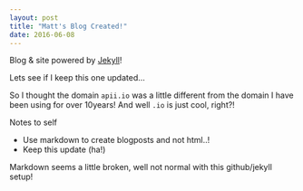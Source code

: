 ```yaml
---
layout: post
title: "Matt's Blog Created!"
date: 2016-06-08
---
```


Blog & site powered by [Jekyll](http://jekyllrb.com)!

Lets see if I keep this one updated...

So I thought the domain `apii.io` was a little different from the domain I have been using for over 10years! And well `.io` is just cool, right?!

Notes to self

- Use markdown to create blogposts and not html..!
- Keep this update (ha!)

Markdown seems a little broken, well not normal with this github/jekyll setup!
